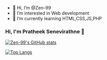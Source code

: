 - 👋 Hi, I’m @Zen-99
- 👀 I’m interested in Web development
- 🌱 I’m currently learning HTML,CSS,JS,PHP
### Hi, I'm Pratheek Senevirathne 👋

[![Zen-99's GitHub stats](https://github-readme-stats.vercel.app/api?username=Zen-99&count_private=true&show_icons=true&theme=tokyonight)](https://github.com/Zen-99)

[![Top Langs](https://github-readme-stats.vercel.app/api/top-langs/?username=Zen-99&layout=compact&theme=tokyonight&langs_count=6)](https://github.com/Zen-99)

<!---
Zen-99/Zen-99 is a ✨ special ✨ repository because its `README.md` (this file) appears on your GitHub profile.
You can click the Preview link to take a look at your changes.
--->


